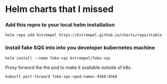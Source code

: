 # Helm charts that I missed

### Add this repro to your local helm installation

`helm repo add kstrempel https://kstrempel.github.io/charts/repo/stable`

### Install fake SQS into into you developer kubernetes machine

`helm install --name fake-sqs kstrempel/fake-sqs`

Proxy forword the the pod to make it available outside of k8s.

`kubectl port-forward fake-sqs-<pod-name> 4568:4568`